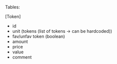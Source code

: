 Tables:

[Token]

- id
- unit (tokens (list of tokens -> can be hardcoded))
- fav/unfav token (boolean)
- amount
- price
- value
- comment
